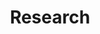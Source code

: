 ---
title: "Research"
aliases: /archive/
description: "Preprints and articles on environmental regulation, electricity markets, and energy transitions."
---